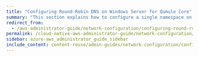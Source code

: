 ```yaml
---
title: "Configuring Round-Robin DNS on Windows Server for Qumulo Core"
summary: "This section explains how to configure a single namespace on your Qumulo cluster to configure round-robin DNS on a domain controller running Windows Server 2008 R2 (or higher)."
redirect_from:
  - /aws-administrator-guide/network-configuration/configuring-round-robin-dns-windows-server.html
permalink: /cloud-native-aws-administrator-guide/network-configuration/configuring-round-robin-dns-windows-server.html
sidebar: azure-aws_administrator_guide_sidebar
include_content: content-reuse/admin-guides/network-configuration/configuring-round-robin-dns-windows-server.md
---
```

